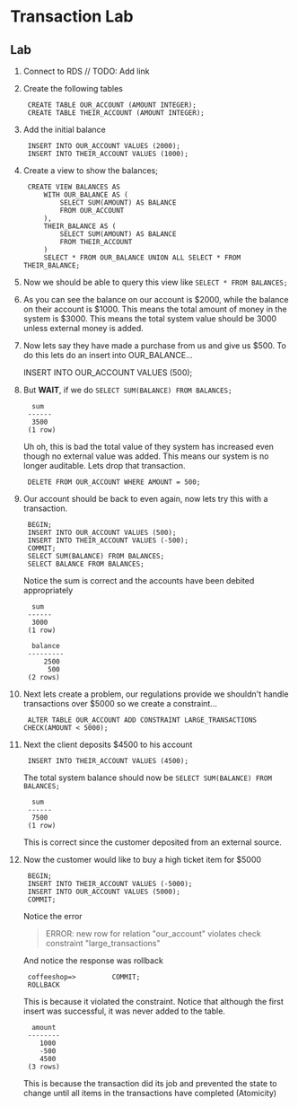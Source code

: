 # Transaction Lab

## Lab

1. Connect to RDS // TODO: Add link
1. Create the following tables

        CREATE TABLE OUR_ACCOUNT (AMOUNT INTEGER);
        CREATE TABLE THEIR_ACCOUNT (AMOUNT INTEGER);

1. Add the initial balance

        INSERT INTO OUR_ACCOUNT VALUES (2000);
        INSERT INTO THEIR_ACCOUNT VALUES (1000);

1. Create a view to show the balances;

        CREATE VIEW BALANCES AS 
            WITH OUR_BALANCE AS (
                SELECT SUM(AMOUNT) AS BALANCE 
                FROM OUR_ACCOUNT
            ), 
            THEIR_BALANCE AS (
                SELECT SUM(AMOUNT) AS BALANCE 
                FROM THEIR_ACCOUNT
            )          
            SELECT * FROM OUR_BALANCE UNION ALL SELECT * FROM THEIR_BALANCE;        

1. Now we should be able to query this view like `SELECT * FROM BALANCES;`
1. As you can see the balance on our account is $2000, while the balance on their account is $1000. This means the total amount of money in the system is $3000. This means the total system value should be 3000 unless external money is added.
1. Now lets say they have made a purchase from us and give us $500. To do this lets do an insert into OUR_BALANCE...

   INSERT INTO OUR_ACCOUNT VALUES (500);
   
1. But **WAIT**, if we do `SELECT SUM(BALANCE) FROM BALANCES;`

         sum  
        ------
         3500
        (1 row)
        
    Uh oh, this is bad the total value of they system has increased even though no external value was added. This means our system is no longer auditable. Lets drop that transaction.
    
        DELETE FROM OUR_ACCOUNT WHERE AMOUNT = 500;
        
1. Our account should be back to even again, now lets try this with a transaction.

        BEGIN;
        INSERT INTO OUR_ACCOUNT VALUES (500);
        INSERT INTO THEIR_ACCOUNT VALUES (-500);
        COMMIT;
        SELECT SUM(BALANCE) FROM BALANCES;
        SELECT BALANCE FROM BALANCES;
        
    Notice the sum is correct and the accounts have been debited appropriately
    
         sum  
        ------
         3000
        (1 row)
    
         balance 
        ---------
            2500
             500
        (2 rows)
        
1. Next lets create a problem, our regulations provide we shouldn't handle transactions over $5000 so we create a constraint...

        ALTER TABLE OUR_ACCOUNT ADD CONSTRAINT LARGE_TRANSACTIONS CHECK(AMOUNT < 5000);
       
1. Next the client deposits $4500 to his account

        INSERT INTO THEIR_ACCOUNT VALUES (4500);
        
    The total system balance should now be `SELECT SUM(BALANCE) FROM BALANCES;`
    
         sum  
        ------
         7500
        (1 row)
        
    This is correct since the customer deposited from an external source.
    
1. Now the customer would like to buy a high ticket item for $5000    
    
        BEGIN;
        INSERT INTO THEIR_ACCOUNT VALUES (-5000);
        INSERT INTO OUR_ACCOUNT VALUES (5000);
        COMMIT;
        
    Notice the error
    
    >ERROR:  new row for relation "our_account" violates check constraint "large_transactions"
    
    And notice the response was rollback
    
        coffeeshop=>         COMMIT;
        ROLLBACK
        
    This is because it violated the constraint. Notice that although the first insert was successful, it was never added to the table.

         amount 
        --------
           1000
           -500
           4500
        (3 rows)
        
    This is because the transaction did its job and prevented the state to change until all items in the transactions have completed (Atomicity)